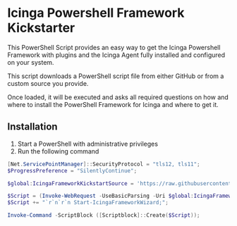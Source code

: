 # Icinga Powershell Framework Kickstarter

This PowerShell Script provides an easy way to get the Icinga Powershell Framework with plugins and the Icinga Agent fully installed and configured on your system.

This script downloads a PowerShell script file from either GitHub or from a custom source you provide.

Once loaded, it will be executed and asks all required questions on how and where to install the PowerShell Framework for Icinga and where to get it.

## Installation

1. Start a PowerShell with administrative privileges
2. Run the following command

```powershell
[Net.ServicePointManager]::SecurityProtocol = "tls12, tls11";
$ProgressPreference = "SilentlyContinue";

$global:IcingaFrameworkKickstartSource = 'https://raw.githubusercontent.com/Icinga/icinga-powershell-kickstart/master/script/icinga-framework-kickstart.ps1';

$Script = (Invoke-WebRequest -UseBasicParsing -Uri $global:IcingaFrameworkKickstartSource).Content;
$Script += "`r`n`r`n Start-IcingaFrameworkWizard;";

Invoke-Command -ScriptBlock ([Scriptblock]::Create($Script));
```
